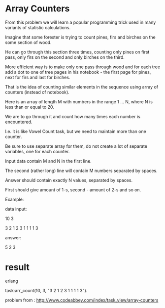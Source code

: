 # Array Counters


From this problem we will learn a popular programming trick used in many variants of statistic calculations.

Imagine that some forester is trying to count pines, firs and birches on the some section of wood.

He can go through this section three times, counting only pines on first pass, only firs on the second and only birches on the third.

More efficient way is to make only one pass through wood
and for each tree add a dot to one of tree pages in his notebook - the first page for pines, next for firs and last for birches.

That is the idea of counting similar elements in the sequence using array of counters (instead of notebook).

Here is an array of length M with numbers in the range 1 ... N, where N is less than or equal to 20.

We are to go through it and count how many times each number is encountered.

I.e. it is like Vowel Count task, but we need to maintain more than one counter.

Be sure to use separate array for them, do not create a lot of separate variables, one for each counter.

Input data contain M and N in the first line.

The second (rather long) line will contain M numbers separated by spaces.

Answer should contain exactly N values, separated by spaces.

First should give amount of 1-s, second - amount of 2-s and so on.



Example:

data input:

10 3

3 2 1 2 3 1 1 1 1 3

answer:

5 2 3



# result

erlang

task:arr_count(10, 3, "3 2 1 2 3 1 1 1 1 3").


problem from :
http://www.codeabbey.com/index/task_view/array-counters

